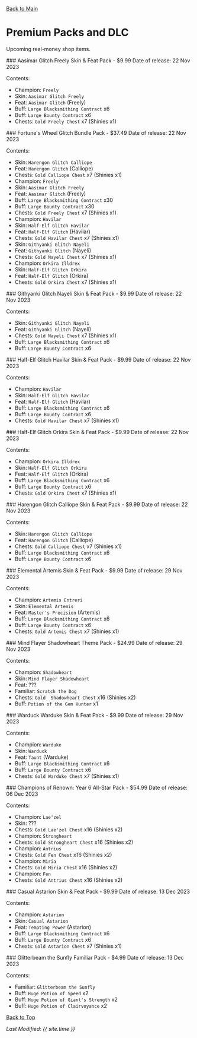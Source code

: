 [Back to Main](index.md)

# Premium Packs and DLC

Upcoming real-money shop items.

<div markdown="1" class="abilityBorder"><div markdown="1" class="abilityBorderInner">
### Aasimar Glitch Freely Skin & Feat Pack - $9.99  
Date of release: 22 Nov 2023

Contents:

* Champion: `Freely`
* Skin: `Aasimar Glitch Freely`
* Feat: `Aasimar Glitch` (Freely)
* Buff: `Large Blacksmithing Contract` x6
* Buff: `Large Bounty Contract` x6
* Chests: `Gold Freely Chest` x7 (Shinies x1)
</div></div>


<div markdown="1" class="abilityBorder"><div markdown="1" class="abilityBorderInner">
### Fortune's Wheel Glitch Bundle Pack - $37.49  
Date of release: 22 Nov 2023

Contents:

* Skin: `Harengon Glitch Calliope`
* Feat: `Harengon Glitch` (Calliope)
* Chests: `Gold Calliope Chest` x7 (Shinies x1)
* Champion: `Freely`
* Skin: `Aasimar Glitch Freely`
* Feat: `Aasimar Glitch` (Freely)
* Buff: `Large Blacksmithing Contract` x30
* Buff: `Large Bounty Contract` x30
* Chests: `Gold Freely Chest` x7 (Shinies x1)
* Champion: `Havilar`
* Skin: `Half-Elf Glitch Havilar`
* Feat: `Half-Elf Glitch` (Havilar)
* Chests: `Gold Havilar Chest` x7 (Shinies x1)
* Skin: `Githyanki Glitch Nayeli`
* Feat: `Githyanki Glitch` (Nayeli)
* Chests: `Gold Nayeli Chest` x7 (Shinies x1)
* Champion: `Orkira Illdrex`
* Skin: `Half-Elf Glitch Orkira`
* Feat: `Half-Elf Glitch` (Orkira)
* Chests: `Gold Orkira Chest` x7 (Shinies x1)
</div></div>


<div markdown="1" class="abilityBorder"><div markdown="1" class="abilityBorderInner">
### Githyanki Glitch Nayeli Skin & Feat Pack - $9.99  
Date of release: 22 Nov 2023

Contents:

* Skin: `Githyanki Glitch Nayeli`
* Feat: `Githyanki Glitch` (Nayeli)
* Chests: `Gold Nayeli Chest` x7 (Shinies x1)
* Buff: `Large Blacksmithing Contract` x6
* Buff: `Large Bounty Contract` x6
</div></div>


<div markdown="1" class="abilityBorder"><div markdown="1" class="abilityBorderInner">
### Half-Elf Glitch Havilar Skin & Feat Pack - $9.99  
Date of release: 22 Nov 2023

Contents:

* Champion: `Havilar`
* Skin: `Half-Elf Glitch Havilar`
* Feat: `Half-Elf Glitch` (Havilar)
* Buff: `Large Blacksmithing Contract` x6
* Buff: `Large Bounty Contract` x6
* Chests: `Gold Havilar Chest` x7 (Shinies x1)
</div></div>


<div markdown="1" class="abilityBorder"><div markdown="1" class="abilityBorderInner">
### Half-Elf Glitch Orkira Skin & Feat Pack - $9.99  
Date of release: 22 Nov 2023

Contents:

* Champion: `Orkira Illdrex`
* Skin: `Half-Elf Glitch Orkira`
* Feat: `Half-Elf Glitch` (Orkira)
* Buff: `Large Blacksmithing Contract` x6
* Buff: `Large Bounty Contract` x6
* Chests: `Gold Orkira Chest` x7 (Shinies x1)
</div></div>


<div markdown="1" class="abilityBorder"><div markdown="1" class="abilityBorderInner">
### Harengon Glitch Calliope Skin & Feat Pack - $9.99  
Date of release: 22 Nov 2023

Contents:

* Skin: `Harengon Glitch Calliope`
* Feat: `Harengon Glitch` (Calliope)
* Chests: `Gold Calliope Chest` x7 (Shinies x1)
* Buff: `Large Blacksmithing Contract` x6
* Buff: `Large Bounty Contract` x6
</div></div>


<div markdown="1" class="abilityBorder"><div markdown="1" class="abilityBorderInner">
### Elemental Artemis Skin & Feat Pack - $9.99  
Date of release: 29 Nov 2023

Contents:

* Champion: `Artemis Entreri`
* Skin: `Elemental Artemis`
* Feat: `Master's Precision` (Artemis)
* Buff: `Large Blacksmithing Contract` x6
* Buff: `Large Bounty Contract` x6
* Chests: `Gold Artemis Chest` x7 (Shinies x1)
</div></div>


<div markdown="1" class="abilityBorder"><div markdown="1" class="abilityBorderInner">
### Mind Flayer Shadowheart Theme Pack - $24.99  
Date of release: 29 Nov 2023

Contents:

* Champion: `Shadowheart`
* Skin: `Mind Flayer Shadowheart`
* Feat: ???
* Familiar: `Scratch the Dog`
* Chests: `Gold  Shadowheart Chest` x16 (Shinies x2)
* Buff: `Potion of the Gem Hunter` x1
</div></div>


<div markdown="1" class="abilityBorder"><div markdown="1" class="abilityBorderInner">
### Warduck Warduke Skin & Feat Pack - $9.99  
Date of release: 29 Nov 2023

Contents:

* Champion: `Warduke`
* Skin: `Warduck`
* Feat: `Taunt` (Warduke)
* Buff: `Large Blacksmithing Contract` x6
* Buff: `Large Bounty Contract` x6
* Chests: `Gold Warduke Chest` x7 (Shinies x1)
</div></div>


<div markdown="1" class="abilityBorder"><div markdown="1" class="abilityBorderInner">
### Champions of Renown: Year 6 All-Star Pack - $54.99  
Date of release: 06 Dec 2023

Contents:

* Champion: `Lae'zel`
* Skin: ???
* Chests: `Gold Lae'zel Chest` x16 (Shinies x2)
* Champion: `Strongheart`
* Chests: `Gold Strongheart Chest` x16 (Shinies x2)
* Champion: `Antrius`
* Chests: `Gold Fen Chest` x16 (Shinies x2)
* Champion: `Miria`
* Chests: `Gold Miria Chest` x16 (Shinies x2)
* Champion: `Fen`
* Chests: `Gold Antrius Chest` x16 (Shinies x2)
</div></div>


<div markdown="1" class="abilityBorder"><div markdown="1" class="abilityBorderInner">
### Casual Astarion Skin & Feat Pack - $9.99  
Date of release: 13 Dec 2023

Contents:

* Champion: `Astarion`
* Skin: `Casual Astarion`
* Feat: `Tempting Power` (Astarion)
* Buff: `Large Blacksmithing Contract` x6
* Buff: `Large Bounty Contract` x6
* Chests: `Gold Astarion Chest` x7 (Shinies x1)
</div></div>


<div markdown="1" class="abilityBorder"><div markdown="1" class="abilityBorderInner">
### Glitterbeam the Sunfly Familiar Pack - $4.99  
Date of release: 13 Dec 2023

Contents:

* Familiar: `Glitterbeam the Sunfly`
* Buff: `Huge Potion of Speed` x2
* Buff: `Huge Potion of Giant's Strength` x2
* Buff: `Huge Potion of Clairvoyance` x2
</div></div>


[Back to Top](#top)

*Last Modified: {{ site.time }}*
